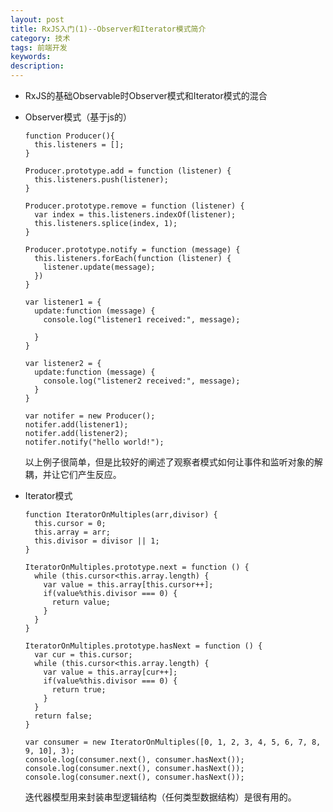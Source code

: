 ```yaml
---
layout: post
title: RxJS入门(1)--Observer和Iterator模式简介
category: 技术
tags: 前端开发
keywords:
description:
---
```


* RxJS的基础Observable时Observer模式和Iterator模式的混合    

* Observer模式（基于js的）    

      function Producer(){
        this.listeners = [];
      }

      Producer.prototype.add = function (listener) {
        this.listeners.push(listener);
      }

      Producer.prototype.remove = function (listener) {
        var index = this.listeners.indexOf(listener);
        this.listeners.splice(index, 1);
      }

      Producer.prototype.notify = function (message) {
        this.listeners.forEach(function (listener) {
          listener.update(message);
        })
      }

      var listener1 = {
        update:function (message) {
          console.log("listener1 received:", message);

        }
      }

      var listener2 = {
        update:function (message) {
          console.log("listener2 received:", message);
        }
      }

      var notifer = new Producer();
      notifer.add(listener1);
      notifer.add(listener2);
      notifer.notify("hello world!");    

  以上例子很简单，但是比较好的阐述了观察者模式如何让事件和监听对象的解耦，并让它们产生反应。    

* Iterator模式     

      function IteratorOnMultiples(arr,divisor) {
        this.cursor = 0;
        this.array = arr;
        this.divisor = divisor || 1;
      }

      IteratorOnMultiples.prototype.next = function () {
        while (this.cursor<this.array.length) {
          var value = this.array[this.cursor++];
          if(value%this.divisor === 0) {
            return value;
          }
        }
      }

      IteratorOnMultiples.prototype.hasNext = function () {
        var cur = this.cursor;
        while (this.cursor<this.array.length) {
          var value = this.array[cur++];
          if(value%this.divisor === 0) {
            return true;
          }
        }
        return false;
      }

      var consumer = new IteratorOnMultiples([0, 1, 2, 3, 4, 5, 6, 7, 8, 9, 10], 3);
      console.log(consumer.next(), consumer.hasNext());
      console.log(consumer.next(), consumer.hasNext());
      console.log(consumer.next(), consumer.hasNext());    
  迭代器模型用来封装串型逻辑结构（任何类型数据结构）是很有用的。
